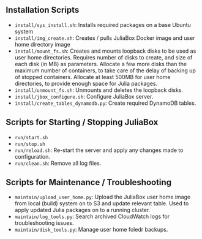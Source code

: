 ## Installation Scripts
- `install/sys_install.sh`: Installs required packages on a base Ubuntu system
- `install/img_create.sh`: Creates / pulls JuliaBox Docker image and user home directory image
- `install/mount_fs.sh`: Creates and mounts loopback disks to be used as user home directories. Requires number of disks to create, and size of each disk (in MB) as parameters. Allocate a few more disks than the maximum number of containers, to take care of the delay of backing up of stopped containers. Allocate at least 500MB for user home directories, to provide enough space for Julia packages.
- `install/unmount_fs.sh`: Unmounts and deletes the loopback disks.
- `install/jbox_configure.sh`: Configure JuliaBox server.
- `install/create_tables_dynamodb.py`: Create required DynamoDB tables.

## Scripts for Starting / Stopping JuliaBox
- `run/start.sh`
- `run/stop.sh`
- `run/reload.sh`: Re-start the server and apply any changes made to configuration.
- `run/clean.sh`: Remove all log files.

## Scripts for Maintenance / Troubleshooting
- `maintain/upload_user_home.py`: Upload the JuliaBox user home image from local (build) system on to S3 and update relevant table. Used to apply updated Julia packages on to a running cluster.
- `maintain/log_tools.py`: Search archived CloudWatch logs for troubleshooting issues.
- `maintain/disk_tools.py`: Manage user home foledr backups.
